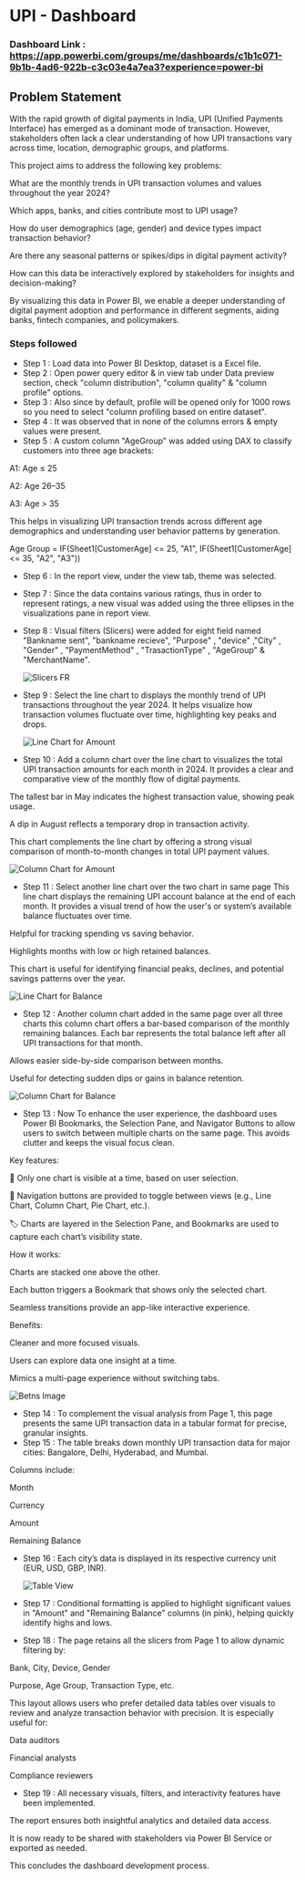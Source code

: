 # UPI - Dashboard

### Dashboard Link :  https://app.powerbi.com/groups/me/dashboards/c1b1c071-9b1b-4ad6-922b-c3c03e4a7ea3?experience=power-bi
 
## Problem Statement
 
 With the rapid growth of digital payments in India, UPI (Unified Payments Interface) has emerged as a dominant mode of transaction. However, stakeholders often lack a clear understanding of how UPI transactions vary across time, location, demographic groups, and platforms.
 
This project aims to address the following key problems:

What are the monthly trends in UPI transaction volumes and values throughout the year 2024?

Which apps, banks, and cities contribute most to UPI usage?

How do user demographics (age, gender) and device types impact transaction behavior?

Are there any seasonal patterns or spikes/dips in digital payment activity?

How can this data be interactively explored by stakeholders for insights and decision-making?

By visualizing this data in Power BI, we enable a deeper understanding of digital payment adoption and performance in different segments, aiding banks, fintech companies, and policymakers.



### Steps followed 

- Step 1 : Load data into Power BI Desktop, dataset is a Excel file.
- Step 2 : Open power query editor & in view tab under Data preview section, check "column distribution", "column quality" & "column profile" options.
- Step 3 : Also since by default, profile will be opened only for 1000 rows so you need to select "column profiling based on entire dataset".
- Step 4 : It was observed that in none of the columns errors & empty values were present.
- Step 5 :   A custom column "AgeGroup" was added using DAX to classify customers into three age brackets:

A1: Age ≤ 25

A2: Age 26–35

A3: Age > 35

This helps in visualizing UPI transaction trends across different age demographics and understanding user behavior patterns by generation.

  Age Group = IF(Sheet1[CustomerAge] <= 25, "A1",
           IF(Sheet1[CustomerAge] <= 35, "A2", "A3"))

- Step 6 : In the report view, under the view tab, theme was selected.
- Step 7 : Since the data contains various ratings, thus in order to represent ratings, a new visual was added using the three ellipses in the visualizations pane in report view. 
- Step 8 : Visual filters (Slicers) were added for eight field named "Bankname sent", "bankname recieve", "Purpose" , "device"
,"City" , "Gender" , "PaymentMethod" , "TrasactionType" , "AgeGroup" & "MerchantName".

  ![Slicers FR](https://github.com/Puneet1223/UPI-Dashboard2/blob/167ce23d6eb1b1e3c00d00dfea81436b02331592/slicersfr.png?raw=true)


- Step 9 :  Select the line chart to  displays the monthly trend of UPI transactions throughout the year 2024. It helps visualize how transaction volumes fluctuate over time, highlighting key peaks and drops.
             
  ![Line Chart for Amount](https://github.com/Puneet1223/UPI-Dashboard2/blob/0281c324295244f5b1087016910607fdf72e52ff/line%20chart%20for%20amount.png?raw=true)

   
- Step 10 : Add a column chart over the line chart to visualizes the total UPI transaction amounts for each month in 2024.
It provides a clear and comparative view of the monthly flow of digital payments.

The tallest bar in May indicates the highest transaction value, showing peak usage.

A dip in August reflects a temporary drop in transaction activity.

This chart complements the line chart by offering a strong visual comparison of month-to-month changes in total UPI payment values.
 
     
 ![Column Chart for Amount](https://github.com/Puneet1223/UPI-Dashboard2/blob/37be462615bdcc920a150916d54885300b24def0/Column%20chart%20for%20amount.png?raw=true)



- Step 11 :  Select another line chart over the two chart in same page This line chart displays the remaining UPI account balance at the end of each month.
It provides a visual trend of how the user's or system’s available balance fluctuates over time.

Helpful for tracking spending vs saving behavior.

Highlights months with low or high retained balances.

This chart is useful for identifying financial peaks, declines, and potential savings patterns over the year.
 
  ![Line Chart for Balance](https://github.com/Puneet1223/UPI-Dashboard2/blob/e5feb2f57fc33781daf1372ec6d0f0ec51b88358/line%20chart%20for%20balance%20.png?raw=true)


- Step 12 : Another column chart added in the same page over all three charts this column chart offers a bar-based comparison of the monthly remaining balances.
Each bar represents the total balance left after all UPI transactions for that month.

Allows easier side-by-side comparison between months.

Useful for detecting sudden dips or gains in balance retention.

 ![Column Chart for Balance](https://github.com/Puneet1223/UPI-Dashboard2/blob/0c5818a1ead7bd73d20c56958e81f127eb6ed014/column%20chart%20for%20balance.png?raw=true)



- Step 13 :  Now To enhance the user experience, the dashboard uses Power BI Bookmarks, the Selection Pane, and Navigator Buttons to allow users to switch between multiple charts on the same page. This avoids clutter and keeps the visual focus clean.

Key features:

📌 Only one chart is visible at a time, based on user selection.

🔘 Navigation buttons are provided to toggle between views (e.g., Line Chart, Column Chart, Pie Chart, etc.).

🏷️ Charts are layered in the Selection Pane, and Bookmarks are used to capture each chart’s visibility state.

How it works:

Charts are stacked one above the other.

Each button triggers a Bookmark that shows only the selected chart.

Seamless transitions provide an app-like interactive experience.

Benefits:

Cleaner and more focused visuals.

Users can explore data one insight at a time.

Mimics a multi-page experience without switching tabs.

   ![Betns Image](https://github.com/Puneet1223/UPI-Dashboard2/blob/c3f054f0c8e60d0e15036d47975488ff3c3f0f77/betns.png?raw=true)


- Step 14 :   To complement the visual analysis from Page 1, this page presents the same UPI transaction data in a tabular format for precise, granular insights.
- Step 15 :  The table breaks down monthly UPI transaction data for major cities: Bangalore, Delhi, Hyderabad, and Mumbai.

Columns include:

Month

Currency

Amount

Remaining Balance

       
 - Step 16 :  Each city’s data is displayed in its respective currency unit (EUR, USD, GBP, INR).

     ![Table View](https://github.com/Puneet1223/UPI-Dashboard2/blob/f339fe7638efc2b7dd7980c8105bc19be0563cce/Table_View.png?raw=true)

 
 - Step 17 : Conditional formatting is applied to highlight significant values in "Amount" and "Remaining Balance" columns (in pink), helping quickly identify highs and lows.
 
 - Step 18 :  The page retains all the slicers from Page 1 to allow dynamic filtering by:

Bank, City, Device, Gender

Purpose, Age Group, Transaction Type, etc.

This layout allows users who prefer detailed data tables over visuals to review and analyze transaction behavior with precision. It is especially useful for:

Data auditors

Financial analysts

Compliance reviewers

 - Step 19 : All necessary visuals, filters, and interactivity features have been implemented.

The report ensures both insightful analytics and detailed data access.

It is now ready to be shared with stakeholders via Power BI Service or exported as needed.

This concludes the dashboard development process.
